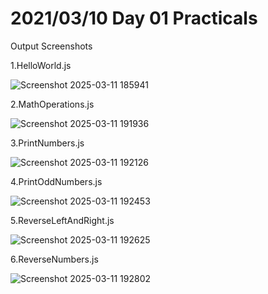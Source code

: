 # 2021/03/10 Day 01 Practicals

Output Screenshots

  1.HelloWorld.js
  
   ![Screenshot 2025-03-11 185941](https://github.com/user-attachments/assets/9abb5242-c472-47a3-a674-8ec5f1234210)

  2.MathOperations.js

   ![Screenshot 2025-03-11 191936](https://github.com/user-attachments/assets/0c4863aa-1493-43bc-865d-c65300e47c95)

  3.PrintNumbers.js

   ![Screenshot 2025-03-11 192126](https://github.com/user-attachments/assets/443f4b2b-b42a-4888-97ef-5541ad7a5fe9)

  4.PrintOddNumbers.js

   ![Screenshot 2025-03-11 192453](https://github.com/user-attachments/assets/ba86daa8-45a9-49fd-940e-b7444360743c)

 5.ReverseLeftAndRight.js

  ![Screenshot 2025-03-11 192625](https://github.com/user-attachments/assets/0bccdd63-ee82-47bb-bef5-465cabeadd41)

6.ReverseNumbers.js

  ![Screenshot 2025-03-11 192802](https://github.com/user-attachments/assets/801efad8-9ba3-4fe8-8bdc-24c5985ebd5d)


